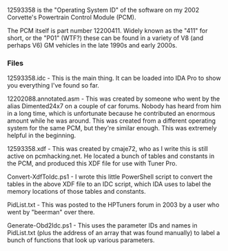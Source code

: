 12593358 is the "Operating System ID" of the software on my 2002 Corvette's Powertrain Control Module (PCM).

The PCM itself is part number 12200411. Widely known as the "411" for short, or the "P01" (WTF?) these can be found in a variety of V8 (and perhaps V6) GM vehicles in the late 1990s and early 2000s.

### Files

12593358.idc - This is the main thing. It can be loaded into IDA Pro to show you everything I've found so far. 

12202088.annotated.asm - This was created by someone who went by the alias Dimented24x7 on a couple of car forums. Nobody has heard from him in a long time, which is unfortunate because he contributed an enormous amount while he was around. This was created from a different operating system for the same PCM, but they're similar enough. This was extremely helpful in the beginning. 

12593358.xdf - This was created by cmaje72, who as I write this is still active on pcmhacking.net. He located a bunch of tables and constants in the PCM, and produced this XDF file for use with Tuner Pro. 

Convert-XdfToIdc.ps1 - I wrote this little PowerShell script to convert the tables in the above XDF file to an IDC script, which IDA uses to label the memory locations of those tables and constants.

PidList.txt - This was posted to the HPTuners forum in 2003 by a user who went by "beerman" over there. 

Generate-Obd2Idc.ps1 - This uses the parameter IDs and names in PidList.txt (plus the address of an array that was found manually) to label a bunch of functions that look up various parameters. 



